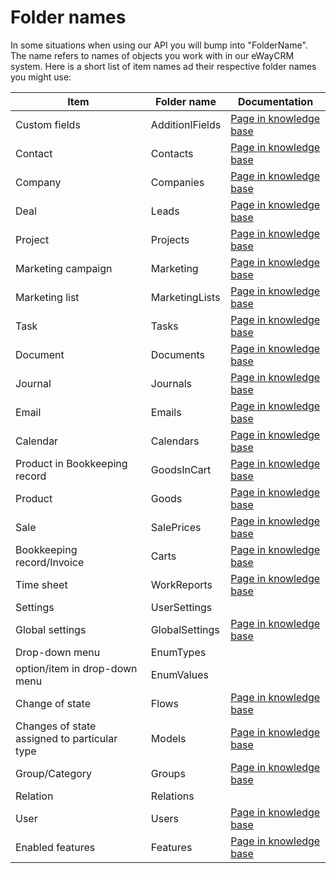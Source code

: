 # Folder names
In some situations when using our API you will bump into "FolderName". The name refers to names of objects you work with in our eWayCRM system. Here is a short list of item names ad their respective folder names you might use:

| Item | Folder name | Documentation |
|--|--|--|
| Custom fields | AdditionlFields | [Page in knowledge base](https://kb.eway-crm.com/documentation/5-administration-application/5-5-custom-field) |
| Contact | Contacts | [Page in knowledge base](https://kb.eway-crm.com/documentation/4-modules/contacts) |
| Company | Companies | [Page in knowledge base](https://kb.eway-crm.com/documentation/4-modules/companies) |
| Deal | Leads | [Page in knowledge base](https://kb.eway-crm.com/documentation/4-modules/leads) |
| Project | Projects | [Page in knowledge base](https://kb.eway-crm.com/documentation/4-modules/projects) |
| Marketing campaign | Marketing | [Page in knowledge base](https://kb.eway-crm.com/documentation/4-modules/marketing) |
| Marketing list | MarketingLists | [Page in knowledge base](https://kb.eway-crm.com/documentation/4-modules/marketing) |
| Task | Tasks | [Page in knowledge base](https://kb.eway-crm.com/documentation/4-modules/tasks) |
| Document | Documents | [Page in knowledge base](https://kb.eway-crm.com/documentation/4-modules/documents) |
| Journal | Journals | [Page in knowledge base](https://kb.eway-crm.com/documentation/4-modules/journal) |
| Email | Emails | [Page in knowledge base](https://kb.eway-crm.com/documentation/4-modules/e-mails) |
| Calendar | Calendars | [Page in knowledge base](https://kb.eway-crm.com/documentation/4-modules/calendar) |
| Product in Bookkeeping record | GoodsInCart | [Page in knowledge base](https://kb.eway-crm.com/documentation/4-modules/goods) |
| Product | Goods | [Page in knowledge base](https://kb.eway-crm.com/documentation/4-modules/goods) |
| Sale | SalePrices | [Page in knowledge base](https://kb.eway-crm.com/documentation/4-modules/sale-prices) |
| Bookkeeping record/Invoice | Carts | [Page in knowledge base](https://kb.eway-crm.com/documentation/4-modules/carts) |
| Time sheet | WorkReports | [Page in knowledge base](https://kb.eway-crm.com/documentation/4-modules/work-reports) |
| Settings | UserSettings |  |
| Global settings | GlobalSettings | [Page in knowledge base](https://kb.eway-crm.com/documentation/5-administration-application/5-7-global-settings) |
| Drop-down menu | EnumTypes |  |
| option/item in drop-down menu | EnumValues |  |
| Change of state | Flows | [Page in knowledge base](https://kb.eway-crm.com/documentation/5-administration-application/5-11-workflow-diagrams) |
| Changes of state assigned to particular type | Models | [Page in knowledge base](https://kb.eway-crm.com/documentation/5-administration-application/5-11-workflow-diagrams) |
| Group/Category | Groups | [Page in knowledge base](https://kb.eway-crm.com/documentation/5-administration-application/5-2-groups) |
| Relation | Relations |  |
| User | Users | [Page in knowledge base](https://kb.eway-crm.com/documentation/4-modules/users) |
| Enabled features | Features | [Page in knowledge base](https://kb.eway-crm.com/documentation/5-administration-application/5-6-features) |
